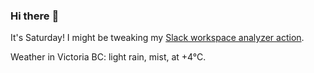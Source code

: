 ### Hi there :wave:

It's Saturday! I might be tweaking my [Slack workspace analyzer action](https://github.com/bewuethr/slack-analyzer).

Weather in Victoria BC: light rain, mist, at +4°C.
